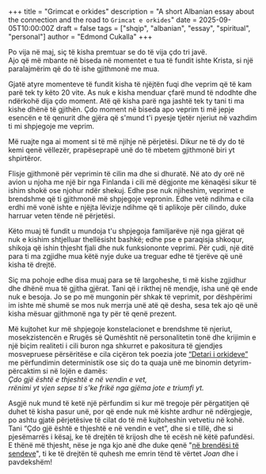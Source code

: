 +++
title = "Grimcat e orkides"
description = "A short Albanian essay about the connection and the road to `Grimcat e orkides`"
date = 2025-09-05T10:00:00Z
draft = false
tags = ["shqip", "albanian", "essay", "spiritual", "personal"]
author = "Edmond Cukalla"
+++

[//]: # (<h1>Grimcat e orkides nga Edmond Cukalla</h1>)
Po vija në maj, siç të kisha premtuar se do të vija çdo tri javë.<br>
Ajo që më mbante në biseda në momentet e tua të fundit ishte Krista, si një paralajmërim që do të ishe gjithmonë me mua.

Gjatë atyre momenteve të fundit kisha të njëjtën fuqi dhe veprim që të kam parë tek ty këto 20 vite. As nuk e kisha menduar çfarë mund të ndodhte dhe ndërkohë dija çdo moment. Atë që kisha parë nga jashtë tek ty tani ti ma kishe dhënë të gjithën. Çdo moment në biseda apo veprim ti më jepje esencën e të qenurit dhe gjëra që s'mund t'i pyesje tjetër njeriut në vazhdim ti mi shpjegoje me veprim.

Më ruajte nga ai moment si të më njihje në përjetësi. Dikur ne të dy do të kemi qenë vëllezër, prapëseprapë unë do të mbetem gjithmonë biri yt shpirtëror.

Flisje gjithmonë për veprimin të cilin ma dhe si dhuratë.
Në ato dy orë në avion u njoha me një bir nga Finlanda i cili më dëgjonte me kënaqësi sikur të ishim shokë ose njohur ndër shekuj. Edhe pse nuk njiheshim, veprimet e brendshme që ti gjithmonë më shpjegoje vepronin. Edhe vetë ndihma e cila erdhi më vonë ishte e njëjta lëvizje ndihme që ti aplikoje për cilindo, duke harruar veten tënde në përjetësi.

Këto muaj të fundit u mundoja t'u shpjegoja familjarëve një nga gjërat që nuk e kishim shtjelluar thellësisht bashkë; edhe pse e paraqisja shkoqur, shikoja që ishin thjesht fjali dhe nuk funksiononte veprimi. Për çudi, një ditë para ti ma zgjidhe mua këtë nyje duke ua treguar edhe të tjerëve që unë kisha të drejtë.

Siç ma pohoje edhe disa muaj para se të largoheshe, ti më kishe zgjidhur dhe dhënë mua të gjitha gjërat. Tani që i rikthej në mendje, isha unë që ende nuk e besoja. Jo se po më mungonin për shkak të veprimit, por dëshpërimi im ishte më shumë se mos nuk merrja unë atë që desha, sesa tek ajo që unë kisha mësuar gjithmonë nga ty për të qenë prezent.

Më kujtohet kur më shpjegoje konstelacionet e brendshme të njeriut, mosekzistencën e Rrugës së Qumështit në personalitetin tonë dhe krijimin e një biçim realiteti i cili buron nga shkurret e pakositura të gjendjes mosvepruese përsëritëse e cila ciçëron tek poezia jote [“Detari i orkideve”](https://clirimkokonozi-strukturepoetike.blogspot.com/) me përfundimin deterministik ose siç do ta quaja unë me binomin detyrim-përcaktim si në lojën e damës:
<br>_Çdo gjë është e thjeshtë e në vendin e vet,_<br>
_rrënimi yt vjen sepse ti s'ke frikë nga gjëma jote e triumfi yt._

Asgjë nuk mund të ketë një përfundim si kur më tregoje për përgatitjen që duhet të kisha pasur unë, por që ende nuk më kishte ardhur në ndërgjegje, po ashtu gjatë përjetësive të cilat do të më kujtoheshin vetvetiu në kohë.
Tani “Çdo gjë është e thjeshtë e në vendin e vet”, dhe si e tillë, dhe si pjesëmarrës i kësaj, ke të drejtën të krijosh dhe të ecësh në këtë pafundësi. E thënë më thjesht, nëse je nga kjo anë dhe duke qenë "[në brendësi të sendeve](https://clirimkokonozi-ese.blogspot.com/2008/07/udhtim-n-brendsi-t-sendeve.html)", ti ke të drejtën të quhesh me emrin tënd të vërtet _Joan_ dhe i pavdekshëm!
